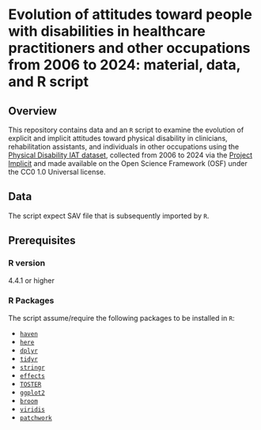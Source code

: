 # Evolution of attitudes toward people with disabilities in healthcare practitioners and other occupations from 2006 to 2024: material, data, and R script

## Overview
This repository contains data and an `R` script to examine the evolution of explicit and implicit attitudes toward physical disability in clinicians, rehabilitation assistants, and individuals in other occupations using the [Physical Disability IAT dataset](https://doi.org/10.17605/OSF.IO/Y9HIQ), collected from 2006 to 2024 via the [Project Implicit](https://implicit.harvard.edu/implicit/selectatest.html) and made available on the Open Science Framework (OSF) under the CC0 1.0 Universal license.

## Data
The script expect SAV file that is subsequently imported by `R`.

## Prerequisites
### R version
4.4.1 or higher

### R Packages
The script assume/require the following packages to be installed in `R`:
- [`haven`](https://github.com/hadley/haven)
- [`here`](https://github.com/jennybc/here)
- [`dplyr`](https://github.com/tidyverse/dplyr)
- [`tidyr`](https://github.com/tidyverse/tidyr)
- [`stringr`](https://github.com/tidyverse/stringr)
- [`effects`](https://github.com/cran/effects)
- [`TOSTER`](https://github.com/MHaug/TOSTER)
- [`ggplot2`](https://github.com/tidyverse/ggplot2)
- [`broom`](https://github.com/tidymodels/broom)
- [`viridis`](https://github.com/sjmgarnier/viridis)
- [`patchwork`](https://github.com/thomasp85/patchwork)
